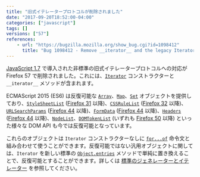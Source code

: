 ```yaml
---
title: "旧式イテレータープロトコルが削除されました"
date: "2017-09-20T18:52:00-04:00"
categories: ["javascript"]
tags: []
versions: ["57"]
references:
    - url: "https://bugzilla.mozilla.org/show_bug.cgi?id=1098412"
      title: "Bug 1098412 - Remove __iterator__ and the legacy Iterator constructor"
---
```

[JavaScript 1.7](https://developer.mozilla.org/ja/docs/Web/JavaScript/New_in_JavaScript/1.7) で導入された非標準の旧式イテレータープロトコルへの対応が Firefox 57 で削除されました。これには、[`Iterator`](https://developer.mozilla.org/ja/docs/Web/JavaScript/Reference/Global_Objects/Iterator) コンストラクターと `__iterator__` メソッドが含まれます。

ECMAScript 2015 (ES6) は反復可能な [`Array`](https://developer.mozilla.org/ja/docs/Web/JavaScript/Reference/Global_Objects/Array)、[`Map`](https://developer.mozilla.org/ja/docs/Web/JavaScript/Reference/Global_Objects/Map)、[`Set`](https://developer.mozilla.org/ja/docs/Web/JavaScript/Reference/Global_Objects/Set) オブジェクトを提供しており、[`StyleSheetList`](https://developer.mozilla.org/ja/docs/Web/API/StyleSheetList) ([Firefox 31](https://bugzilla.mozilla.org/show_bug.cgi?id=738196) 以降)、[`CSSRuleList`](https://developer.mozilla.org/ja/docs/Web/API/CSSRuleList) ([Firefox 32](https://bugzilla.mozilla.org/show_bug.cgi?id=995664) 以降)、[`URLSearchParams`](https://developer.mozilla.org/ja/docs/Web/API/URLSearchParams) ([Firefox 44](https://bugzilla.mozilla.org/show_bug.cgi?id=1085284) 以降)、[`FormData`](https://developer.mozilla.org/ja/docs/Web/API/FormData) ([Firefox 44](https://bugzilla.mozilla.org/show_bug.cgi?id=1127703) 以降)、[`Headers`](https://developer.mozilla.org/ja/docs/Web/API/Headers) ([Firefox 44](https://bugzilla.mozilla.org/show_bug.cgi?id=1108181) 以降)、[`NodeList`](https://developer.mozilla.org/ja/docs/Web/API/NodeList)、[`DOMTokenList`](https://developer.mozilla.org/ja/docs/Web/API/DOMTokenList) (いずれも [Firefox 50](https://bugzilla.mozilla.org/show_bug.cgi?id=1290636) 以降) といった様々な DOM API も今では反復可能となっています。

これらのオブジェクトは `Iterator` コンストラクターなしに [`for...of`](https://developer.mozilla.org/ja/docs/Web/JavaScript/Reference/Statements/for...of) 命令文と組み合わせて使うことができます。反復可能ではない汎用オブジェクトに関しては、`Iterator` を新しい標準の [`Object.entries`](https://developer.mozilla.org/ja/docs/Web/JavaScript/Reference/Global_Objects/Object/entries) メソッドで単純に置き換えることで、反復可能とすることができます。詳しくは [標準のジェネレーターとイテレーター](https://developer.mozilla.org/ja/docs/Web/JavaScript/Guide/Iterators_and_Generators) を参照してください。
